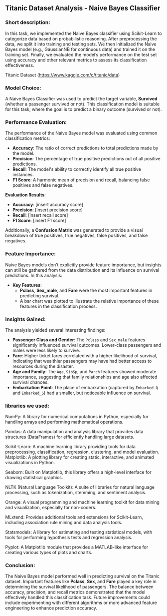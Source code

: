 ## Titanic Dataset Analysis - Naive Bayes Classifier

### Short description:
In this task, we implemented the Naive Bayes classifier using Scikit-Learn to categorize data based on probabilistic reasoning. After preprocessing the data, we split it into training and testing sets. We then initialized the Naive Bayes model (e.g., GaussianNB for continuous data) and trained it on the training set. Finally, we evaluated the model’s performance on the test set using accuracy and other relevant metrics to assess its classification effectiveness.

Titanic Dataset (https://www.kaggle.com/c/titanic/data)


### Model Choice:
A Naive Bayes Classifier was used to predict the target variable, **Survived** (whether a passenger survived or not). This classification model is suitable for this task, where the goal is to predict a binary outcome (survived or not).

### Performance Evaluation:
The performance of the Naive Bayes model was evaluated using common classification metrics:
- **Accuracy**: The ratio of correct predictions to total predictions made by the model.
- **Precision**: The percentage of true positive predictions out of all positive predictions.
- **Recall**: The model's ability to correctly identify all true positive instances.
- **F1 Score**: A harmonic mean of precision and recall, balancing false positives and false negatives.
  
**Evaluation Results**:
- **Accuracy**: [insert accuracy score]
- **Precision**: [insert precision score]
- **Recall**: [insert recall score]
- **F1 Score**: [insert F1 score]

Additionally, a **Confusion Matrix** was generated to provide a visual breakdown of true positives, true negatives, false positives, and false negatives.

### Feature Importance:
Naive Bayes models don’t explicitly provide feature importance, but insights can still be gathered from the data distribution and its influence on survival predictions. In this analysis:
- **Key Features**: 
  - **Pclass**, **Sex_male**, and **Fare** were the most important features in predicting survival.
  - A bar chart was plotted to illustrate the relative importance of these features in the classification process.

### Insights Gained:
The analysis yielded several interesting findings:
- **Passenger Class and Gender**: The `Pclass` and `Sex_male` features significantly influenced survival outcomes. Lower-class passengers and males were less likely to survive.
- **Fare**: Higher ticket fares correlated with a higher likelihood of survival, indicating that wealthier passengers may have had better access to resources during the disaster.
- **Age and Family**: The `Age`, `SibSp`, and `Parch` features showed moderate importance, suggesting that family relationships and age also affected survival chances.
- **Embarkation Point**: The place of embarkation (captured by `Embarked_Q` and `Embarked_S`) had a smaller, but noticeable influence on survival.

### libraries we used:

NumPy: A library for numerical computations in Python, especially for handling arrays and performing mathematical operations.

Pandas: A data manipulation and analysis library that provides data structures (DataFrames) for efficiently handling large datasets.

Scikit-Learn: A machine learning library providing tools for data preprocessing, classification, regression, clustering, and model evaluation.
Matplotlib: A plotting library for creating static, interactive, and animated visualizations in Python.

Seaborn: Built on Matplotlib, this library offers a high-level interface for drawing statistical graphics.

NLTK (Natural Language Toolkit): A suite of libraries for natural language processing, such as tokenization, stemming, and sentiment analysis.

Orange: A visual programming and machine learning toolkit for data mining and visualization, especially for non-coders.

MLxtend: Provides additional tools and extensions for Scikit-Learn, including association rule mining and data analysis tools.

Statsmodels: A library for estimating and testing statistical models, with tools for performing hypothesis tests and regression analysis.

Pyplot: A Matplotlib module that provides a MATLAB-like interface for creating various types of plots and charts.


### Conclusion:
The Naive Bayes model performed well in predicting survival on the Titanic dataset. Important features like **Pclass**, **Sex**, and **Fare** played a key role in determining the survival likelihood of passengers. The balance between accuracy, precision, and recall metrics demonstrated that the model effectively handled this classification task. Future improvements could include experimenting with different algorithms or more advanced feature engineering to enhance prediction accuracy.
